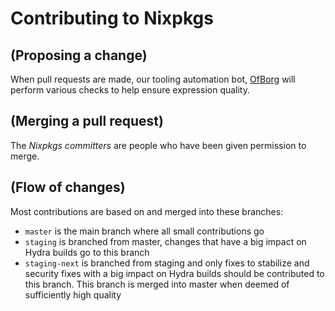 # Contributing to Nixpkgs

## (Proposing a change)

When pull requests are made, our tooling automation bot,
[OfBorg](https://github.com/NixOS/ofborg) will perform various checks
to help ensure expression quality.

## (Merging a pull request)

The *Nixpkgs committers* are people who have been given
permission to merge.

## (Flow of changes)

Most contributions are based on and merged into these branches:

* `master` is the main branch where all small contributions go
* `staging` is branched from master, changes that have a big impact on
  Hydra builds go to this branch
* `staging-next` is branched from staging and only fixes to stabilize
  and security fixes with a big impact on Hydra builds should be
  contributed to this branch. This branch is merged into master when
  deemed of sufficiently high quality
